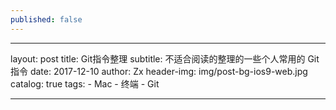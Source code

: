 ```yaml
---
published: false
---
```


---
layout:     post
title:      Git指令整理
subtitle:   不适合阅读的整理的一些个人常用的 Git 指令
date:       2017-12-10
author:     Zx
header-img: img/post-bg-ios9-web.jpg
catalog: true
tags:
    - Mac
    - 终端
    - Git
    
---
